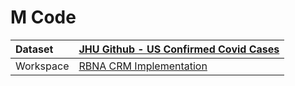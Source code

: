 



# M Code

|Dataset|[JHU Github - US Confirmed Covid Cases](./../JHU-Github---US-Confirmed-Covid-Cases.md)|
| :--- | :--- |
|Workspace|[RBNA CRM Implementation](../../Workspaces/RBNA-CRM-Implementation.md)|
